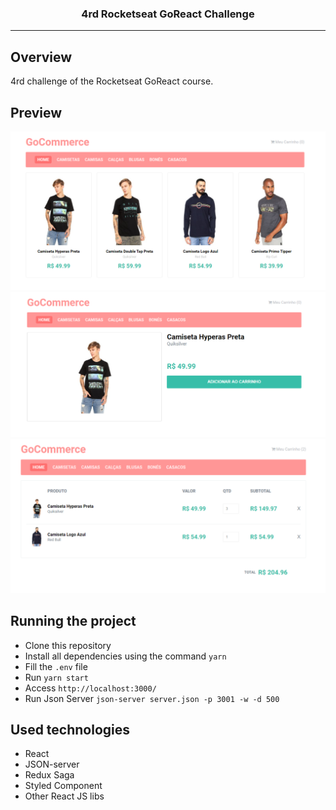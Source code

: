 <p align="center">
  <h3 align="center">4rd Rocketseat GoReact Challenge</h3>
</p>

---

## Overview

4rd challenge of the Rocketseat GoReact course.

## Preview

![preview-1](./preview-1.png)
![preview-2](./preview-2.png)
![preview-3](./preview-3.png)

## Running the project

- Clone this repository
- Install all dependencies using the command `yarn`
- Fill the `.env` file
- Run `yarn start`
- Access `http://localhost:3000/`
- Run Json Server `json-server server.json -p 3001 -w -d 500`

## Used technologies

- React
- JSON-server
- Redux Saga
- Styled Component
- Other React JS libs
